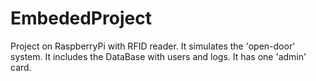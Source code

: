 # EmbededProject
Project on RaspberryPi with RFID reader.
It simulates the 'open-door' system.
It includes the DataBase with users and logs.
It has one 'admin' card.
